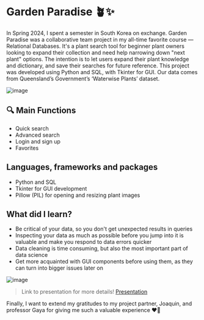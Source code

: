 
# Garden Paradise 🪴✨

In Spring 2024, I spent a semester in South Korea on exchange. Garden Paradise was a collaborative team project in my all-time favorite course — Relational Databases. It's a plant search tool for beginner plant owners looking to expand their collection and need help narrowing down "next plant" options. The intention is to let users expand their plant knowledge and dictionary, and save their searches for future reference. This project was developed using Python and SQL, with Tkinter for GUI. Our data comes from Queensland’s Government’s ‘Waterwise Plants’ dataset.

![image](https://github.com/user-attachments/assets/45b107ad-098e-4384-a468-ee75f8f65fe7) 

## 🔍 Main Functions
- Quick search 
- Advanced search
- Login and sign up
- Favorites
  

## Languages, frameworks and packages
- Python and SQL
- Tkinter for GUI development
- Pillow (PIL) for opening and resizing plant images
  

## What did I learn?
- Be critical of your data, so you don't get unexpected results in queries
- Inspecting your data as much as possible before you jump into it is valuable and make you respond to data errors quicker
- Data cleaning is time consuming, but also the most important part of data science
- Get more acquainted with GUI components before using them, as they can turn into bigger issues later on 

![image](https://github.com/user-attachments/assets/30650aee-425c-4c97-8b59-61a8214e9d93)

> Link to presentation for more details! [Presentation](GardenParadisePresentation.pdf)

Finally, I want to extend my gratitudes to my project partner, Joaquin, and professor Gaya for giving me such a valuable experience ❤️‍🔥
